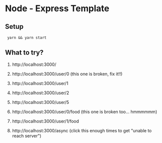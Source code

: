 # Node - Express Template

## Setup

```
 yarn && yarn start
```

## What to try?

1. http://localhost:3000/

2. http://localhost:3000/user/0
   (this one is broken, fix it!!)

3. http://localhost:3000/user/1

4. http://localhost:3000/user/2

5. http://localhost:3000/user/5

6. http://localhost:3000/user/0/food
   (this one is broken too... hmmmmmm)

7. http://localhost:3000/user/1/food

8. http://localhost:3000/async
   (click this enough times to get "unable to reach server")
